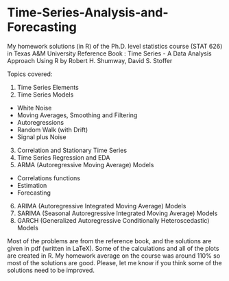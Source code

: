 # Time-Series-Analysis-and-Forecasting

My homework solutions (in R) of the Ph.D. level statistics course (STAT 626) in Texas A&amp;M University
Reference Book : Time Series - A Data Analysis Approach Using R by Robert H. Shumway, David S. Stoffer

Topics covered:

1) Time Series Elements
2) Time Series Models 
  - White Noise
  - Moving Averages, Smoothing and Filtering
  - Autoregressions
  - Random Walk (with Drift)
  - Signal plus Noise
3) Correlation and Stationary Time Series
4) Time Series Regression and EDA
5) ARMA (Autoregressive Moving Average) Models
  - Correlations functions
  - Estimation
  - Forecasting
6) ARIMA (Autoregressive Integrated Moving Average) Models
7) SARIMA (Seasonal Autoregressive Integrated Moving Average) Models
8) GARCH (Generalized Autoregressive Conditionally Heteroscedastic) Models

Most of the problems are from the reference book, and the solutions are given in pdf (written in LaTeX). Some of the calculations and all of the plots are created in R. My homework average on the course was around 110% so most of the solutions are good. Please, let me know if you think some of the solutions need to be improved.
